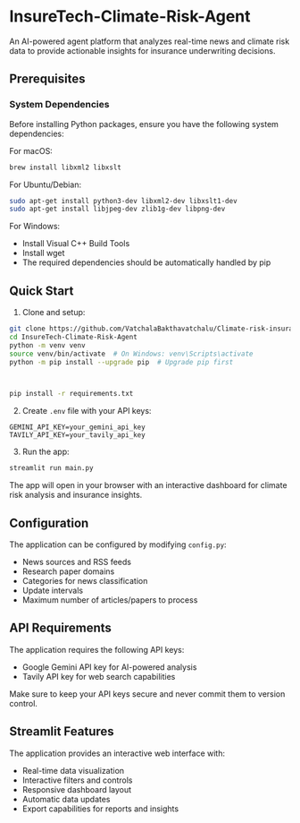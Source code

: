 # InsureTech-Climate-Risk-Agent
An AI-powered agent platform that analyzes real-time news and climate risk data to provide actionable insights for insurance underwriting decisions.

## Prerequisites

### System Dependencies
Before installing Python packages, ensure you have the following system dependencies:

For macOS:
```bash
brew install libxml2 libxslt
```

For Ubuntu/Debian:
```bash
sudo apt-get install python3-dev libxml2-dev libxslt1-dev
sudo apt-get install libjpeg-dev zlib1g-dev libpng-dev
```

For Windows:
- Install Visual C++ Build Tools
- Install wget
- The required dependencies should be automatically handled by pip

## Quick Start

1. Clone and setup:
```bash
git clone https://github.com/VatchalaBakthavatchalu/Climate-risk-insurance-agent.git
cd InsureTech-Climate-Risk-Agent
python -m venv venv
source venv/bin/activate  # On Windows: venv\Scripts\activate
python -m pip install --upgrade pip  # Upgrade pip first



pip install -r requirements.txt
```


2. Create `.env` file with your API keys:
```
GEMINI_API_KEY=your_gemini_api_key
TAVILY_API_KEY=your_tavily_api_key
```

3. Run the app:
```bash
streamlit run main.py
```

The app will open in your browser with an interactive dashboard for climate risk analysis and insurance insights.

## Configuration

The application can be configured by modifying `config.py`:
- News sources and RSS feeds
- Research paper domains
- Categories for news classification
- Update intervals
- Maximum number of articles/papers to process

## API Requirements

The application requires the following API keys:
- Google Gemini API key for AI-powered analysis
- Tavily API key for web search capabilities

Make sure to keep your API keys secure and never commit them to version control.

## Streamlit Features

The application provides an interactive web interface with:
- Real-time data visualization
- Interactive filters and controls
- Responsive dashboard layout
- Automatic data updates
- Export capabilities for reports and insights


